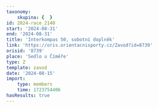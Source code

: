 ```yaml
---
taxonomy:
    skupina: {  }
id: 2024-race_2140
start: '2024-08-31'
end: '2024-08-31'
title: 'Interkompas 50, sobotní doplněk'
link: 'https://oris.orientacnisporty.cz/Zavod?id=8739'
orisid: '8739'
place: 'Sedlo u Číměře'
type: Z
template: zavod
date: '2024-08-15'
import:
    type: members
    time: 1723754406
hasResults: true
---
```


